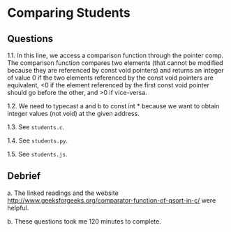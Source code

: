 # Comparing Students

## Questions

1.1. In this line, we access a comparison function through the pointer comp.  The comparison function compares two elements (that cannot be modified because they are referenced by const void pointers) and returns an integer of value 0 if the two elements referenced by the const void pointers are equivalent, <0 if the element referenced by the first const void pointer should go before the other, and >0 if vice-versa.

1.2. We need to typecast a and b to const int * because we want to obtain integer values (not void) at the given address.

1.3. See `students.c`.

1.4. See `students.py`.

1.5. See `students.js`.

## Debrief

a. The linked readings and the website http://www.geeksforgeeks.org/comparator-function-of-qsort-in-c/ were helpful.

b. These questions took me 120 minutes to complete.
